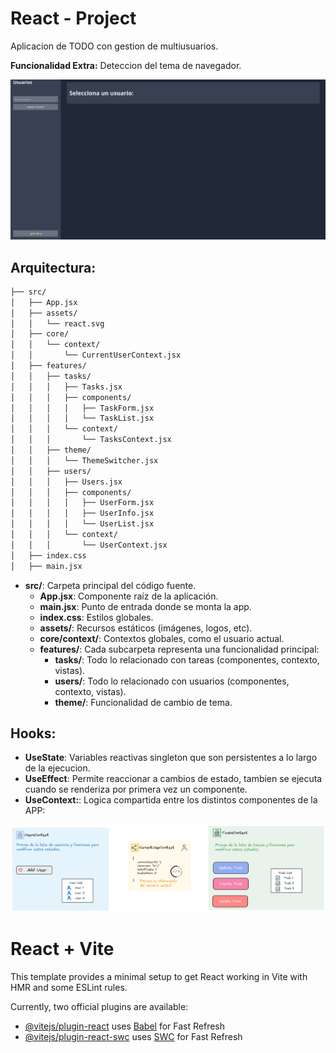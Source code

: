 # React - Project
Aplicacion de TODO con gestion de multiusuarios.

**Funcionalidad Extra:** Deteccion del tema de navegador.

![Portada](https://raw.githubusercontent.com/4lex3/React-Project/refs/heads/main/docs/portada.png)

## Arquitectura:

```sh
├── src/
│   ├── App.jsx
│   ├── assets/
│   │   └── react.svg
│   ├── core/
│   │   └── context/
│   │       └── CurrentUserContext.jsx
│   ├── features/
│   │   ├── tasks/
│   │   │   ├── Tasks.jsx
│   │   │   ├── components/
│   │   │   │   ├── TaskForm.jsx
│   │   │   │   └── TaskList.jsx
│   │   │   └── context/
│   │   │       └── TasksContext.jsx
│   │   ├── theme/
│   │   │   └── ThemeSwitcher.jsx
│   │   ├── users/
│   │   │   ├── Users.jsx
│   │   │   ├── components/
│   │   │   │   ├── UserForm.jsx
│   │   │   │   ├── UserInfo.jsx
│   │   │   │   └── UserList.jsx
│   │   │   └── context/
│   │   │       └── UserContext.jsx
│   ├── index.css
│   ├── main.jsx
```
- **src/**: Carpeta principal del código fuente.
  - **App.jsx**: Componente raíz de la aplicación.
  - **main.jsx**: Punto de entrada donde se monta la app.
  - **index.css**: Estilos globales.
  - **assets/**: Recursos estáticos (imágenes, logos, etc).
  - **core/context/**: Contextos globales, como el usuario actual.
  - **features/**: Cada subcarpeta representa una funcionalidad principal:
    - **tasks/**: Todo lo relacionado con tareas (componentes, contexto, vistas).
    - **users/**: Todo lo relacionado con usuarios (componentes, contexto, vistas).
    - **theme/**: Funcionalidad de cambio de tema.

## Hooks:

- **UseState**: Variables reactivas singleton que son persistentes a lo largo de la ejecucion.
- **UseEffect**: Permite reaccionar a cambios de estado, tambien se ejecuta cuando se renderiza por primera vez un componente.
- **UseContext:**: Logica compartida entre los distintos componentes de la APP:


![UseContext](https://raw.githubusercontent.com/4lex3/React-Project/refs/heads/main/docs/Drawing%202025-04-27%2011.57.05.excalidraw.png)


# React + Vite

This template provides a minimal setup to get React working in Vite with HMR and some ESLint rules.

Currently, two official plugins are available:

- [@vitejs/plugin-react](https://github.com/vitejs/vite-plugin-react/blob/main/packages/plugin-react/README.md) uses [Babel](https://babeljs.io/) for Fast Refresh
- [@vitejs/plugin-react-swc](https://github.com/vitejs/vite-plugin-react-swc) uses [SWC](https://swc.rs/) for Fast Refresh
